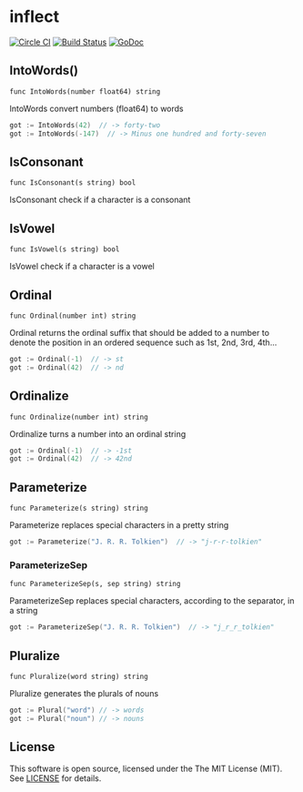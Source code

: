 # inflect

[![Circle CI](https://circleci.com/gh/martinusso/inflect.svg?style=svg)](https://circleci.com/gh/martinusso/inflect)
[![Build Status](https://travis-ci.org/martinusso/inflect.svg?branch=master)](https://travis-ci.org/martinusso/inflect)
[![GoDoc](https://godoc.org/github.com/martinusso/inflect?status.svg)](https://godoc.org/github.com/martinusso/inflect)



## IntoWords()

`func IntoWords(number float64) string`

IntoWords convert numbers (float64) to words

```go
got := IntoWords(42)  // -> forty-two
got := IntoWords(-147)  // -> Minus one hundred and forty-seven
```

## IsConsonant

`func IsConsonant(s string) bool`

IsConsonant check if a character is a consonant

## IsVowel

`func IsVowel(s string) bool`

IsVowel check if a character is a vowel

## Ordinal

`func Ordinal(number int) string`

Ordinal returns the ordinal suffix that should be added to a number to denote the position in an ordered sequence such as 1st, 2nd, 3rd, 4th...

```go
got := Ordinal(-1)  // -> st
got := Ordinal(42)  // -> nd
```

## Ordinalize

`func Ordinalize(number int) string`

Ordinalize turns a number into an ordinal string

```go
got := Ordinal(-1)  // -> -1st
got := Ordinal(42)  // -> 42nd
```

## Parameterize

`func Parameterize(s string) string`

Parameterize replaces special characters in a pretty string

```go
got := Parameterize("J. R. R. Tolkien")  // -> "j-r-r-tolkien"
```

### ParameterizeSep

`func ParameterizeSep(s, sep string) string`

ParameterizeSep replaces special characters, according to the separator, in a string

```go
got := ParameterizeSep("J. R. R. Tolkien")  // -> "j_r_r_tolkien"
```


## Pluralize

`func Pluralize(word string) string`

Pluralize generates the plurals of nouns

```go
got := Plural("word") // -> words
got := Plural("noun") // -> nouns
```

## License

This software is open source, licensed under the The MIT License (MIT). See [LICENSE](https://github.com/martinusso/inflect/blob/master/LICENSE) for details.
